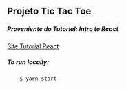 Projeto Tic Tac Toe
-----------------------

##### Proveniente do Tutorial: Intro to React 
[Site Tutorial React](https://reactjs.org/tutorial/tutorial.html)

##### To run locally:

```
    $ yarn start
```
